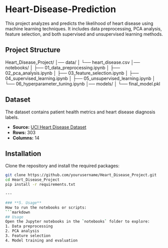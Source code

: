 # Heart-Disease-Prediction
This project analyzes and predicts the likelihood of heart disease using machine learning techniques. It includes data preprocessing, PCA analysis, feature selection, and both supervised and unsupervised learning methods.


## Project Structure

Heart_Disease_Project/
│── data/
│   └── heart_disease.csv
│── notebooks/
│   ├── 01_data_preprocessing.ipynb
│   ├── 02_pca_analysis.ipynb
│   ├── 03_feature_selection.ipynb
│   ├── 04_supervised_learning.ipynb
│   ├── 05_unsupervised_learning.ipynb
│   └── 06_hyperparameter_tuning.ipynb
│── models/
│   └── final_model.pkl



## Dataset
The dataset contains patient health metrics and heart disease diagnosis labels.
- **Source:** [UCI Heart Disease Dataset](https://archive.ics.uci.edu/ml/datasets/Heart+Disease)
- **Rows:** 303
- **Columns:** 14




## Installation
Clone the repository and install the required packages:

```bash
git clone https://github.com/yourusername/Heart_Disease_Project.git
cd Heart_Disease_Project
pip install -r requirements.txt

---

### **5. Usage**
How to run the notebooks or scripts:
```markdown
## Usage
Open the Jupyter notebooks in the `notebooks` folder to explore:
1. Data preprocessing
2. PCA analysis
3. Feature selection
4. Model training and evaluation
